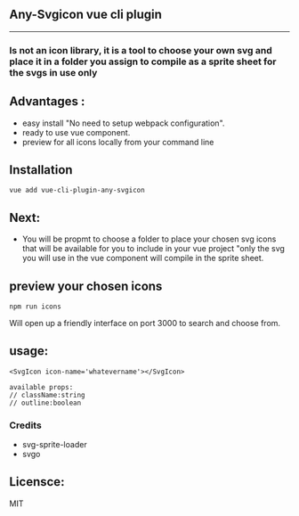 ## Any-Svgicon vue cli plugin
***
### Is not an icon library, it is a tool to choose your own svg and place it in a folder you assign to compile as a sprite sheet for the svgs in use only

## Advantages :
 - easy install "No need to setup webpack configuration".
 - ready to use vue component.
 - preview for all icons locally from your command line

 ## Installation
 ```
vue add vue-cli-plugin-any-svgicon
 ```
 ## Next:
-  You will be propmt to choose a folder to place your chosen svg icons that will be  available for you to include in your vue project "only the svg you will use in the vue component will compile in the sprite sheet.

## preview your chosen icons

```
npm run icons
```
Will open up a friendly interface on port 3000 to search and choose from.


## usage:
```
<SvgIcon icon-name='whatevername'></SvgIcon>

available props:
// className:string
// outline:boolean
```
### Credits
* svg-sprite-loader
* svgo

## Licensce:
MIT 